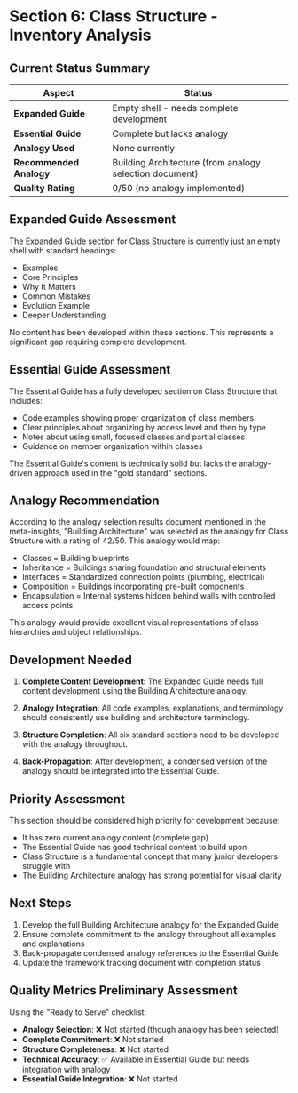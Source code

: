 # Section 6: Class Structure - Inventory Analysis

## Current Status Summary

| Aspect | Status |
|--------|--------|
| **Expanded Guide** | Empty shell - needs complete development |
| **Essential Guide** | Complete but lacks analogy |
| **Analogy Used** | None currently |
| **Recommended Analogy** | Building Architecture (from analogy selection document) |
| **Quality Rating** | 0/50 (no analogy implemented) |

## Expanded Guide Assessment

The Expanded Guide section for Class Structure is currently just an empty shell with standard headings:
- Examples
- Core Principles
- Why It Matters
- Common Mistakes
- Evolution Example
- Deeper Understanding

No content has been developed within these sections. This represents a significant gap requiring complete development.

## Essential Guide Assessment

The Essential Guide has a fully developed section on Class Structure that includes:

- Code examples showing proper organization of class members
- Clear principles about organizing by access level and then by type
- Notes about using small, focused classes and partial classes
- Guidance on member organization within classes

The Essential Guide's content is technically solid but lacks the analogy-driven approach used in the "gold standard" sections.

## Analogy Recommendation

According to the analogy selection results document mentioned in the meta-insights, "Building Architecture" was selected as the analogy for Class Structure with a rating of 42/50. This analogy would map:

- Classes = Building blueprints
- Inheritance = Buildings sharing foundation and structural elements
- Interfaces = Standardized connection points (plumbing, electrical)
- Composition = Buildings incorporating pre-built components
- Encapsulation = Internal systems hidden behind walls with controlled access points

This analogy would provide excellent visual representations of class hierarchies and object relationships.

## Development Needed

1. **Complete Content Development**: The Expanded Guide needs full content development using the Building Architecture analogy.

2. **Analogy Integration**: All code examples, explanations, and terminology should consistently use building and architecture terminology.

3. **Structure Completion**: All six standard sections need to be developed with the analogy throughout.

4. **Back-Propagation**: After development, a condensed version of the analogy should be integrated into the Essential Guide.

## Priority Assessment

This section should be considered high priority for development because:
- It has zero current analogy content (complete gap)
- The Essential Guide has good technical content to build upon
- Class Structure is a fundamental concept that many junior developers struggle with
- The Building Architecture analogy has strong potential for visual clarity

## Next Steps

1. Develop the full Building Architecture analogy for the Expanded Guide
2. Ensure complete commitment to the analogy throughout all examples and explanations
3. Back-propagate condensed analogy references to the Essential Guide
4. Update the framework tracking document with completion status

## Quality Metrics Preliminary Assessment

Using the "Ready to Serve" checklist:

- **Analogy Selection**: ❌ Not started (though analogy has been selected)
- **Complete Commitment**: ❌ Not started
- **Structure Completeness**: ❌ Not started
- **Technical Accuracy**: ✅ Available in Essential Guide but needs integration with analogy
- **Essential Guide Integration**: ❌ Not started
